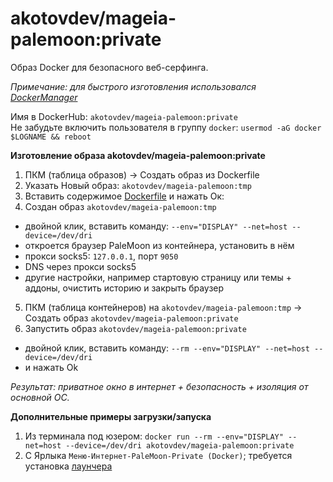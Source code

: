 # akotovdev/mageia-palemoon:private
Образ Docker для безопасного веб-серфинга.  

*Примечание: для быстрого изготовления использовался [DockerManager](https://github.com/AKotov-dev/docker-manager)*  
  
Имя в DockerHub: `akotovdev/mageia-palemoon:private`  
Не забудьте включить пользователя в группу `docker`: `usermod -aG docker $LOGNAME && reboot`
  
**Изготовление образа akotovdev/mageia-palemoon:private**
1. ПКМ (таблица образов) -> Создать образ из Dockerfile
2. Указать Новый образ: `akotovdev/mageia-palemoon:tmp`
3. Вставить содержимое [Dockerfile](https://github.com/AKotov-dev/mageia-palemoon-private/blob/main/Dockerfile) и нажать Ок:
4. Создан образ `akotovdev/mageia-palemoon:tmp`
+ двойной клик, вставить команду: `--env="DISPLAY" --net=host --device=/dev/dri`
+ откроется браузер PaleMoon из контейнера, установить в нём
+ прокси socks5: `127.0.0.1`, порт `9050`
+ DNS через прокси socks5
+ другие настройки, например стартовую страницу или темы + аддоны, очистить историю и закрыть браузер
5. ПКМ (таблица контейнеров) на `akotovdev/mageia-palemoon:tmp` -> Создать образ `akotovdev/mageia-palemoon:private`
6. Запустить образ `akotovdev/mageia-palemoon:private`
+ двойной клик, вставить команду: `--rm --env="DISPLAY" --net=host --device=/dev/dri`
+ и нажать Ok

*Результат: приватное окно в интернет + безопасность + изоляция от основной ОС.*

**Дополнительные примеры загрузки/запуска**
1. Из терминала под юзером: `docker run --rm --env="DISPLAY" --net=host --device=/dev/dri akotovdev/mageia-palemoon:private`
2. С Ярлыка `Меню-Интернет-PaleMoon-Private (Docker)`; требуется установка [лаунчера](https://github.com/AKotov-dev/mageia-palemoon-private/tree/main/palemoon-private-launcher)
